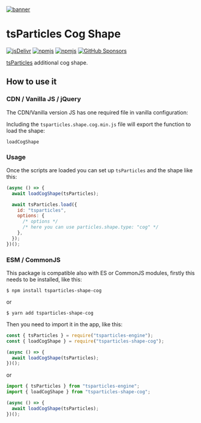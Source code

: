 [![banner](https://particles.js.org/images/banner3.png)](https://particles.js.org)

# tsParticles Cog Shape

[![jsDelivr](https://data.jsdelivr.com/v1/package/npm/tsparticles-shape-cog/badge)](https://www.jsdelivr.com/package/npm/tsparticles-shape-cog)
[![npmjs](https://badge.fury.io/js/tsparticles-shape-cog.svg)](https://www.npmjs.com/package/tsparticles-shape-cog)
[![npmjs](https://img.shields.io/npm/dt/tsparticles-shape-cog)](https://www.npmjs.com/package/tsparticles-shape-cog) [![GitHub Sponsors](https://img.shields.io/github/sponsors/matteobruni)](https://github.com/sponsors/matteobruni)

[tsParticles](https://github.com/matteobruni/tsparticles) additional cog shape.

## How to use it

### CDN / Vanilla JS / jQuery

The CDN/Vanilla version JS has one required file in vanilla configuration:

Including the `tsparticles.shape.cog.min.js` file will export the function to load the shape:

```text
loadCogShape
```

### Usage

Once the scripts are loaded you can set up `tsParticles` and the shape like this:

```javascript
(async () => {
  await loadCogShape(tsParticles);

  await tsParticles.load({
    id: "tsparticles",
    options: {
      /* options */
      /* here you can use particles.shape.type: "cog" */
    },
  });
})();
```

### ESM / CommonJS

This package is compatible also with ES or CommonJS modules, firstly this needs to be installed, like this:

```shell
$ npm install tsparticles-shape-cog
```

or

```shell
$ yarn add tsparticles-shape-cog
```

Then you need to import it in the app, like this:

```javascript
const { tsParticles } = require("tsparticles-engine");
const { loadCogShape } = require("tsparticles-shape-cog");

(async () => {
  await loadCogShape(tsParticles);
})();
```

or

```javascript
import { tsParticles } from "tsparticles-engine";
import { loadCogShape } from "tsparticles-shape-cog";

(async () => {
  await loadCogShape(tsParticles);
})();
```
